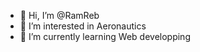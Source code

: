 - 👋 Hi, I’m @RamReb
- 👀 I’m interested in Aeronautics
- 🌱 I’m currently learning Web developping

<!---
RamReb/RamReb is a ✨ special ✨ repository because its `README.md` (this file) appears on your GitHub profile.
You can click the Preview link to take a look at your changes.
--->
